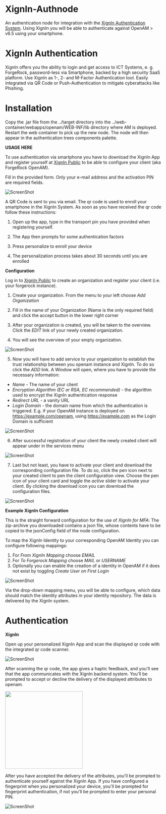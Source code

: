 <!--
 * The contents of this file are subject to the terms of the Common Development and
 * Distribution License (the License). You may not use this file except in compliance with the
 * License.
 *
 * You can obtain a copy of the License at legal/CDDLv1.0.txt. See the License for the
 * specific language governing permission and limitations under the License.
 *
 * When distributing Covered Software, include this CDDL Header Notice in each file and include
 * the License file at legal/CDDLv1.0.txt. If applicable, add the following below the CDDL
 * Header, with the fields enclosed by brackets [] replaced by your own identifying
 * information: "Portions copyright [year] [name of copyright owner]".
 *
 * Copyright ${data.get('yyyy')} ForgeRock AS.
-->

# XignIn-Authnode

An authentication node for integration with the [XignIn Authentication System](https://xignsys.com). Using XignIn you
will be able to authenticate against OpenAM > v6.5 using your smartphone.

# XignIn Authentication

XignIn offers you the ability to login and get access to ICT Systems, e. g. ForgeRock, password-less via Smartphone,
backed by a high security SaaS platform. Use XignIn as 1-, 2- and M-Factor Authentication tool. Easily integrated via QR
Code or Push-Authentication to mitigate cyberattacks like Phishing.

# Installation

Copy the .jar file from the ../target directory into the ../web-container/webapps/openam/WEB-INF/lib directory where AM
is deployed. Restart the web container to pick up the new node. The node will then appear in the authentication trees
components palette.

**USAGE HERE**

To use authentication via smartphone you have to download the XignIn App and register yourself
at [XignIn Public](https://xign.me/registration) to be able to configure your client (aka ForgeRock OpenAM).

Fill in the provided form. Only your e-mail address and the activation PIN are required fields.

![ScreenShot](./images/form_register.png)

A QR Code is sent to you via email. The qr code is used to enroll your smartphone in the XignIn System. As soon as you
have received the qr code follow these instructions:

1. Open up the app, type in the transport pin you have provided when registering yourself.

2. The App then prompts for some authentication factors

3. Press personalize to enroll your device

4. The personalization process takes about 30 seconds until you are enrolled

**Configuration**

Log in to  [XignIn Public](https://xign.me/login) to create an organization and register your client (i.e. your
forgerock instance).

1. Create your organization. From the menu to your left choose _Add Organization_

2. Fill in the name of your Organization (Name is the only required field) and click the accept button in the lower right
   corner

3. After your organization is created, you will be taken to the overview. Click the _EDIT_ link of your newly created
   organization.

4. You will see the overview of your empty organization.

![ScreenShot](./images/orga_empty_view.png)

5. Now you will have to add service to your organization to establish the trust relationship between you openam instance
   and XignIn. To do so click the _ADD_ link. A Window will open, where you have to provide the necessary information:

- _Name_ - The name of your client
- _Encryption Algorithm (EC or RSA, EC recommended)_ - the algorithm used to encrypt the XignIn authentication response
- _Redirect URL_ - a vanity URL
- _Login Domain_ - the domain name from which the authentication is triggered. E.g. if your OpenAM instance is deployed
  on https://example.com/openam, using https://example.com as the Login Domain is sufficient

![ScreenShot](./images/register_client.png)

6. After successful registration of your client the newly created client will appear under in the services menu

![ScreenShot](./images/orga_filled_view.png)

7. Last but not least, you have to activate your client and download the corresponding configuration file. To do so,
   click the pen icon next to your created client to pen the client configuration view. Choose the pen icon of your
   client card and toggle the _active_ slider to activate your client. By clicking the download icon you can download
   the configuration files.

![ScreenShot](./images/client_settings.png)

**Example XignIn Configuration**

This is the straight forward configuration for the use of _XignIn for MFA_:
The zip-archive you downloaded contains a json file, whose contents have to be copied to the jsonConfig field of the node configuration.

To map the XignIn Identity to your corresponding OpenAM Identity you can configure following mappings: 
1. For _From XignIn Mapping_ choose _EMAIL_
2. For _To Forgerock Mapping_ choose _MAIL_ or _USERNAME_
3. Optionally you can enable the creation of a identity in OpenAM if it does not exist by toggling _Create User on First Login_

![ScreenShot](./images/forgrerock_qr_tree_nodes.png)

Via the drop-down mapping menu, you will be able to configure, which data should match the identity attributes in your
identity repository. The data is delivered by the XignIn system.

# Authentication

**XignIn**

Open up your personalized XignIn App and scan the displayed qr code with the integrated qr code scanner.

![ScreenShot](./images/login_xignqr.png)

After scanning the qr code, the app gives a haptic feedback, and you'll see that the app communicates with the XignIn
backend system. You'll be prompted to accept or decline the delivery of the displayed attributes to openam.

<img src="./images/prompt_attributes.png" width="250px"/>

After you have accepted the delivery of the attributes, you'll be prompted to authenticate yourself against the XignIn
App. If you have configured a fingerprint when you personalized your device, you'll be prompted for fingerprint
authentication, if not you'll be prompted to enter your personal PIN.

![ScreenShot](./images/prompt_authfactor.jpg)


[forgerock_platform]: https://www.forgerock.com/platform/  


